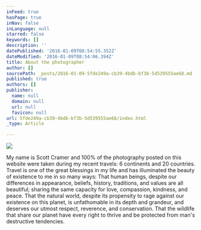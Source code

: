 ```yaml
---
inFeed: true
hasPage: true
inNav: false
inLanguage: null
starred: false
keywords: []
description: ''
datePublished: '2016-01-09T08:54:55.352Z'
dateModified: '2016-01-09T08:54:06.394Z'
title: About the photographer
author: []
sourcePath: _posts/2016-01-09-5fde249a-cb39-4bdb-bf3b-5d539555ae68.md
published: true
authors: []
publisher:
  name: null
  domain: null
  url: null
  favicon: null
url: 5fde249a-cb39-4bdb-bf3b-5d539555ae68/index.html
_type: Article

---
```

![](https://the-grid-user-content.s3-us-west-2.amazonaws.com/bc309be8-43fb-43f0-8a83-b4aee11a66e9.jpg)

My name is Scott Cramer and 100% of the photography posted on this website were taken during my recent travels: 6 continents and 20 countries. Travel is one of the great blessings in my life and has illuminated the beauty of existence to me in so many ways: That human beings, despite our differences in appearance, beliefs, history, traditions, and values are all beautiful; sharing the same capacity for love, compassion, kindness, and peace. That the natural world, despite its propensity to rage against our existence on this planet, is unfathomable in its depth and grandeur, and deserves our utmost respect, reverence, and conservation. That the wildlife that share our planet have every right to thrive and be protected from man's destructive tendencies.